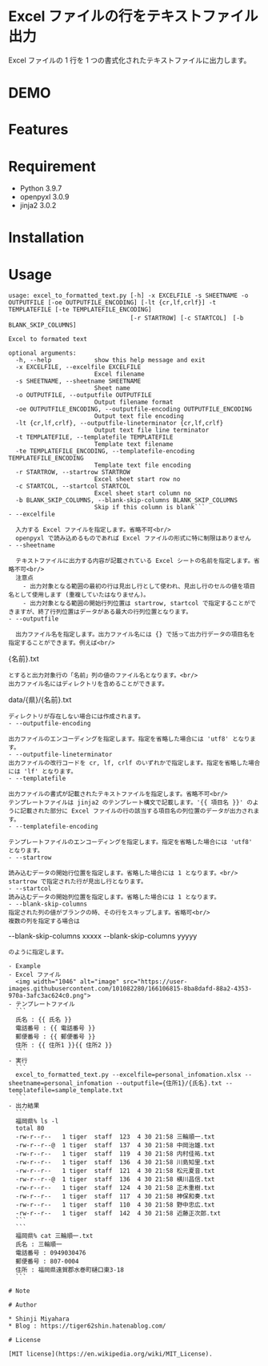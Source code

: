 # Excel ファイルの行をテキストファイル出力

Excel ファイルの 1 行を 1 つの書式化されたテキストファイルに出力します。

# DEMO

# Features

# Requirement

* Python 3.9.7
* openpyxl 3.0.9
* jinja2 3.0.2

# Installation

# Usage

```
usage: excel_to_formatted_text.py [-h] -x EXCELFILE -s SHEETNAME -o OUTPUTFILE [-oe OUTPUTFILE_ENCODING] [-lt {cr,lf,crlf}] -t TEMPLATEFILE [-te TEMPLATEFILE_ENCODING]
                                  [-r STARTROW] [-c STARTCOL]　[-b BLANK_SKIP_COLUMNS]

Excel to formated text

optional arguments:
  -h, --help            show this help message and exit
  -x EXCELFILE, --excelfile EXCELFILE
                        Excel filename
  -s SHEETNAME, --sheetname SHEETNAME
                        Sheet name
  -o OUTPUTFILE, --outputfile OUTPUTFILE
                        Output filename format
  -oe OUTPUTFILE_ENCODING, --outputfile-encoding OUTPUTFILE_ENCODING
                        Output text file encoding
  -lt {cr,lf,crlf}, --outputfile-lineterminator {cr,lf,crlf}
                        Output text file line terminator
  -t TEMPLATEFILE, --templatefile TEMPLATEFILE
                        Template text filename
  -te TEMPLATEFILE_ENCODING, --templatefile-encoding TEMPLATEFILE_ENCODING
                        Template text file encoding
  -r STARTROW, --startrow STARTROW
                        Excel sheet start row no
  -c STARTCOL, --startcol STARTCOL
                        Excel sheet start column no
  -b BLANK_SKIP_COLUMNS, --blank-skip-columns BLANK_SKIP_COLUMNS
                        Skip if this column is blank```
- --excelfile

  入力する Excel ファイルを指定します。省略不可<br/>
  openpyxl で読み込めるものであれば Excel ファイルの形式に特に制限はありません
- --sheetname

  テキストファイルに出力する内容が記載されている Excel シートの名前を指定します。省略不可<br/>
  注意点
    - 出力対象となる範囲の最初の行は見出し行として使われ、見出し行のセルの値を項目名として使用します (重複していたはなりません)。
    - 出力対象となる範囲の開始行列位置は startrow, startcol で指定することができますが、終了行列位置はデータがある最大の行列位置となります。
- --outputfile

  出力ファイル名を指定します。出力ファイル名には {} で括って出力行データの項目名を指定することができます。例えば<br/>
  ```
  {名前}.txt
  ```
  とすると出力対象行の「名前」列の値のファイル名となります。<br/>
  出力ファイル名にはディレクトリを含めることができます。
  ```
  data/{県}/{名前}.txt
  ```
  ディレクトリが存在しない場合には作成されます。
- --outputfile-encoding

  出力ファイルのエンコーディングを指定します。指定を省略した場合には 'utf8' となります。
- --outputfile-lineterminator
  出力ファイルの改行コードを cr, lf, crlf のいずれかで指定します。指定を省略した場合には 'lf' となります。
- --templatefile

  出力ファイルの書式が記載されたテキストファイルを指定します。省略不可<br/>
  テンプレートファイルは jinja2 のテンプレート構文で記載します。'{{ 項目名 }}' のように記載された部分に Excel ファイルの行の該当する項目名の列位置のデータが出力されます。
- --templatefile-encoding

  テンプレートファイルのエンコーディングを指定します。指定を省略した場合には 'utf8' となります。
- --startrow

  読み込むデータの開始行位置を指定します。省略した場合には 1 となります。<br/>
  startrow で指定された行が見出し行となります。
- --startcol
  読み込むデータの開始列位置を指定します。省略した場合には 1 となります。
- --blank-skip-columns
  指定された列の値がブランクの時、その行をスキップします。省略可<br/>
  複数の列を指定する場合は
  ```
  --blank-skip-columns xxxxx --blank-skip-columns yyyyy
  ```
  のように指定します。

- Example
  - Excel ファイル
    <img width="1046" alt="image" src="https://user-images.githubusercontent.com/101082280/166106815-8ba8dafd-88a2-4353-970a-3afc3ac624c0.png">
  - テンプレートファイル
    ```
    氏名 : {{ 氏名 }}
    電話番号 : {{ 電話番号 }}
    郵便番号 : {{ 郵便番号 }}
    住所 : {{ 住所1 }}{{ 住所2 }}
    ```
  - 実行
    ```
    excel_to_formatted_text.py --excelfile=personal_infomation.xlsx --sheetname=personal_infomation --outputfile={住所1}/{氏名}.txt --templatefile=sample_template.txt
    ```
  - 出力結果
    ```
    福岡県% ls -l
    total 80
    -rw-r--r--   1 tiger  staff  123  4 30 21:58 三輪順一.txt
    -rw-r--r--@  1 tiger  staff  137  4 30 21:58 中岡治雄.txt
    -rw-r--r--   1 tiger  staff  119  4 30 21:58 内村佳祐.txt
    -rw-r--r--   1 tiger  staff  136  4 30 21:58 川島知里.txt
    -rw-r--r--   1 tiger  staff  121  4 30 21:58 松元夏音.txt
    -rw-r--r--@  1 tiger  staff  136  4 30 21:58 横川昌信.txt
    -rw-r--r--   1 tiger  staff  124  4 30 21:58 正木重樹.txt
    -rw-r--r--   1 tiger  staff  117  4 30 21:58 神保和奏.txt
    -rw-r--r--   1 tiger  staff  110  4 30 21:58 野中忠広.txt
    -rw-r--r--   1 tiger  staff  142  4 30 21:58 近藤正次郎.txt
    ```
    ```
    福岡県% cat 三輪順一.txt
    氏名 : 三輪順一
    電話番号 : 0949030476
    郵便番号 : 807-0004
    住所 : 福岡県遠賀郡水巻町樋口東3-18
    ```

# Note

# Author

* Shinji Miyahara
* Blog : https://tiger62shin.hatenablog.com/

# License

[MIT license](https://en.wikipedia.org/wiki/MIT_License).
